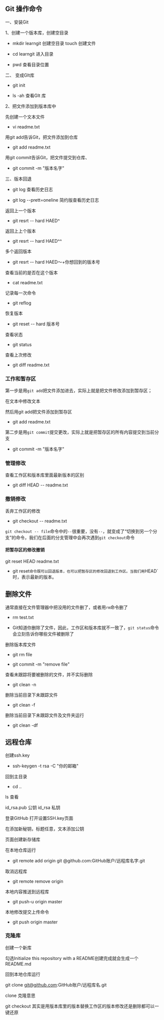 ## Git 操作命令

一、安装Git

1、创建一个版本库，创建空目录

* mkdir learngit  			创建空目录  touch 创建文件

* cd  learngit                     进入目录

* pwd 								 查看目录位置

二、 变成GIt库

* git init

* ls -ah 查看GIt	库

2、把文件添加到版本库中

先创建一个文本文件

* vi readme.txt

 用git add告诉Git，把文件添加到仓库

* git add readme.txt

用git commit告诉Git，把文件提交到仓库、

* git commit -m "版本名字"

三、版本回退

* git log 查看历史日志

* git log --prett=oneline 简约版查看历史日志

返回上一个版本

* git resrt -- hard HAED^

返回上上个版本

* git resrt -- hard HAED^^

多个返回版本

* git resrt -- hard HAED～+你想回到的版本号

查看当前的是否在这个版本

* cat readme.txt

记录每一次命令

* git reflog

恢复版本

* git reset -- hard 版本号

查看状态

* git status

查看上次修改

* git diff readme.txt

### 工作和暂存区

第一步是用`git add`把文件添加进去，实际上就是把文件修改添加到暂存区；

在文本中修改文本

然后用git add把文件添加到暂存区

* git add readme.txt

第二步是用`git commit`提交更改，实际上就是把暂存区的所有内容提交到当前分支

* git commit -m "版本名字"

### 管理修改

查看工作区和版本库里面最新版本的区别

* git diff HEAD -- readme.txt

### 撤销修改

丢弃工作区的修改

* git checkout -- readme.txt

`git checkout -- file`命令中的`--`很重要，没有`--`，就变成了“切换到另一个分支”的命令，我们在后面的分支管理中会再次遇到`git checkout`命令

#### 把暂存区的修改撤销

git reset HEAD readme.txt

* git reset`命令既可以回退版本，也可以把暂存区的修改回退到工作区。当我们用`HEAD`时，表示最新的版本。

## 删除文件

通常直接在文件管理器中把没用的文件删了，或者用`rm`命令删了

* rm test.txt

* Git知道你删除了文件，因此，工作区和版本库就不一致了，`git status`命令会立刻告诉你哪些文件被删除了

删除版本库文件

* git rm file

* git commit -m "remove file"

查看未跟踪将要被删除的文件，并不实际删除

* git clean -n

删除当前目录下未跟踪文件

* git clean -f

删除当前目录下未跟踪文件及文件夹运行

* git clean -df

## 远程仓库

创建ssh.key

* ssh-keygen -t rsa -C "你的邮箱"

回到主目录

* cd ..

ls 查看

id_rsa.pub 公钥 id_rsa 私钥

登录GitHub 打开设置SSH.key页面

在添加新秘钥，标题任意，文本添加公钥

页面创建新存储库

在本地仓库运行

* git remote add origin  git @github.com:GitHub账户/远程库名字.git

取消远程库

* git remote remove origin

本地内容推送到远程库

* git push-u origin master

本地修改提交上传命令

* git push origin master

### 克隆库

创建一个新库

勾选Initialize this repository with a README创建完成就会生成一个README.md

回到本地仓库运行

git clone git@github.com:GitHub账户/远程库名.git

clone 克隆意思

git checkout 其实是用版本库里的版本替换工作区的版本修改还是删除都可以一键还原